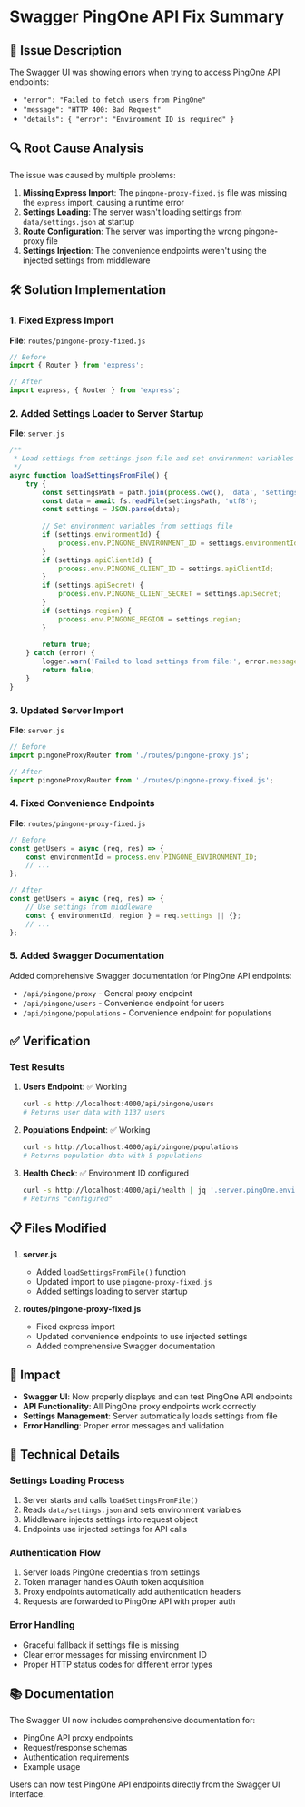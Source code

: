 # Swagger PingOne API Fix Summary

## 🐛 Issue Description

The Swagger UI was showing errors when trying to access PingOne API endpoints:
- `"error": "Failed to fetch users from PingOne"`
- `"message": "HTTP 400: Bad Request"`
- `"details": { "error": "Environment ID is required" }`

## 🔍 Root Cause Analysis

The issue was caused by multiple problems:

1. **Missing Express Import**: The `pingone-proxy-fixed.js` file was missing the `express` import, causing a runtime error
2. **Settings Loading**: The server wasn't loading settings from `data/settings.json` at startup
3. **Route Configuration**: The server was importing the wrong pingone-proxy file
4. **Settings Injection**: The convenience endpoints weren't using the injected settings from middleware

## 🛠️ Solution Implementation

### 1. Fixed Express Import
**File**: `routes/pingone-proxy-fixed.js`
```javascript
// Before
import { Router } from 'express';

// After  
import express, { Router } from 'express';
```

### 2. Added Settings Loader to Server Startup
**File**: `server.js`
```javascript
/**
 * Load settings from settings.json file and set environment variables
 */
async function loadSettingsFromFile() {
    try {
        const settingsPath = path.join(process.cwd(), 'data', 'settings.json');
        const data = await fs.readFile(settingsPath, 'utf8');
        const settings = JSON.parse(data);
        
        // Set environment variables from settings file
        if (settings.environmentId) {
            process.env.PINGONE_ENVIRONMENT_ID = settings.environmentId;
        }
        if (settings.apiClientId) {
            process.env.PINGONE_CLIENT_ID = settings.apiClientId;
        }
        if (settings.apiSecret) {
            process.env.PINGONE_CLIENT_SECRET = settings.apiSecret;
        }
        if (settings.region) {
            process.env.PINGONE_REGION = settings.region;
        }
        
        return true;
    } catch (error) {
        logger.warn('Failed to load settings from file:', error.message);
        return false;
    }
}
```

### 3. Updated Server Import
**File**: `server.js`
```javascript
// Before
import pingoneProxyRouter from './routes/pingone-proxy.js';

// After
import pingoneProxyRouter from './routes/pingone-proxy-fixed.js';
```

### 4. Fixed Convenience Endpoints
**File**: `routes/pingone-proxy-fixed.js`
```javascript
// Before
const getUsers = async (req, res) => {
    const environmentId = process.env.PINGONE_ENVIRONMENT_ID;
    // ...
};

// After
const getUsers = async (req, res) => {
    // Use settings from middleware
    const { environmentId, region } = req.settings || {};
    // ...
};
```

### 5. Added Swagger Documentation
Added comprehensive Swagger documentation for PingOne API endpoints:
- `/api/pingone/proxy` - General proxy endpoint
- `/api/pingone/users` - Convenience endpoint for users
- `/api/pingone/populations` - Convenience endpoint for populations

## ✅ Verification

### Test Results
1. **Users Endpoint**: ✅ Working
   ```bash
   curl -s http://localhost:4000/api/pingone/users
   # Returns user data with 1137 users
   ```

2. **Populations Endpoint**: ✅ Working
   ```bash
   curl -s http://localhost:4000/api/pingone/populations
   # Returns population data with 5 populations
   ```

3. **Health Check**: ✅ Environment ID configured
   ```bash
   curl -s http://localhost:4000/api/health | jq '.server.pingOne.environmentId'
   # Returns "configured"
   ```

## 📋 Files Modified

1. **server.js**
   - Added `loadSettingsFromFile()` function
   - Updated import to use `pingone-proxy-fixed.js`
   - Added settings loading to server startup

2. **routes/pingone-proxy-fixed.js**
   - Fixed express import
   - Updated convenience endpoints to use injected settings
   - Added comprehensive Swagger documentation

## 🎯 Impact

- **Swagger UI**: Now properly displays and can test PingOne API endpoints
- **API Functionality**: All PingOne proxy endpoints work correctly
- **Settings Management**: Server automatically loads settings from file
- **Error Handling**: Proper error messages and validation

## 🔧 Technical Details

### Settings Loading Process
1. Server starts and calls `loadSettingsFromFile()`
2. Reads `data/settings.json` and sets environment variables
3. Middleware injects settings into request object
4. Endpoints use injected settings for API calls

### Authentication Flow
1. Server loads PingOne credentials from settings
2. Token manager handles OAuth token acquisition
3. Proxy endpoints automatically add authentication headers
4. Requests are forwarded to PingOne API with proper auth

### Error Handling
- Graceful fallback if settings file is missing
- Clear error messages for missing environment ID
- Proper HTTP status codes for different error types

## 📚 Documentation

The Swagger UI now includes comprehensive documentation for:
- PingOne API proxy endpoints
- Request/response schemas
- Authentication requirements
- Example usage

Users can now test PingOne API endpoints directly from the Swagger UI interface. 